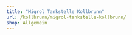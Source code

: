 ```yaml
---
title: "Migrol Tankstelle Kollbrunn"
url: /kollbrunn/migrol-tankstelle-kollbrunn/
shop: Allgemein
---
```

